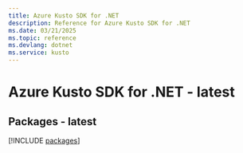 ```yaml
---
title: Azure Kusto SDK for .NET
description: Reference for Azure Kusto SDK for .NET
ms.date: 03/21/2025
ms.topic: reference
ms.devlang: dotnet
ms.service: kusto
---
```

# Azure Kusto SDK for .NET - latest
## Packages - latest
[!INCLUDE [packages](kusto-index.md)]
